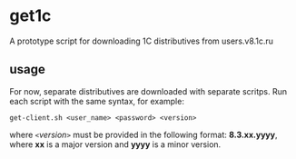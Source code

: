 # get1c
A prototype script for downloading 1C distributives from users.v8.1c.ru

## usage

For now, separate distributives are downloaded with separate scritps. Run each script with the same syntax, for
example:

    get-client.sh <user_name> <password> <version>

where _`<`version`>`_ must be provided in the following format: __8.3.xx.yyyy__, where
__xx__ is a major version and __yyyy__ is a minor version.
